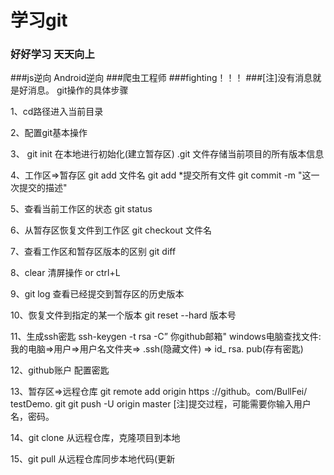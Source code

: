 # 学习git
### 好好学习 天天向上
###js逆向  Android逆向
###爬虫工程师
###fighting！！！
###[注]没有消息就是好消息。
git操作的具体步骤

1、cd路径进入当前目录

2、配置git基本操作

3、 git init
在本地进行初始化(建立暂存区)
.git 文件存储当前项目的所有版本信息

4、工作区=>暂存区
git add 文件名
git add *提交所有文件
git commit -m 
"这一次提交的描述" 

5、查看当前工作区的状态
git status

6、从暂存区恢复文件到工作区
git checkout 文件名

7、查看工作区和暂存区版本的区别
git diff

8、clear 清屏操作 or ctrl+L

9、git log
查看已经提交到暂存区的历史版本

10、恢复文件到指定的某一个版本
git reset --hard 版本号

11、生成ssh密匙
ssh-keygen -t rsa -C” 你github邮箱"
windows电脑查找文件:我的电脑=>用户=>用户名文件夹=> .ssh(隐藏文件) => id_ rsa. pub(存有密匙)

12、github账户 配置密匙

13、暂存区=>远程仓库
git remote add origin https ://github。com/BullFei/ testDemo. git
git push -U origin master
[注]提交过程，可能需要你输入用户名，密码。

14、git clone
从远程仓库，克隆项目到本地

15、git pull
从远程仓库同步本地代码(更新


 
